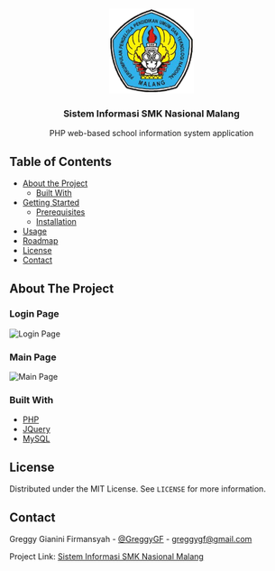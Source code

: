 <!-- PROJECT LOGO -->
<br />
<p align="center">
  <a href="https://smk-nasional-malang.business.site/" target="_blank">
    <img src="logo/smknasional.png" alt="Logo" width="150" height="150">
  </a>

  <h3 align="center">Sistem Informasi SMK Nasional Malang</h3>

  <p align="center">
    PHP web-based school information system application
  </p>
</p>

<!-- TABLE OF CONTENTS -->
## Table of Contents

* [About the Project](#about-the-project)
  * [Built With](#built-with)
* [Getting Started](#getting-started)
  * [Prerequisites](#prerequisites)
  * [Installation](#installation)
* [Usage](#usage)
* [Roadmap](#roadmap)
* [License](#license)
* [Contact](#contact)

<!-- ABOUT THE PROJECT -->
## About The Project

### Login Page

![Login Page](https://github.com/bluohazard/sisinfo-smknas-mlg/blob/master/img/login.png)

### Main Page

![Main Page](https://github.com/bluohazard/sisinfo-smknas-mlg/blob/master/img/mainpage.png)

### Built With
* [PHP](https://www.php.net/)
* [JQuery](https://jquery.com)
* [MySQL](https://www.mysql.com/)

<!-- LICENSE -->
## License

Distributed under the MIT License. See `LICENSE` for more information.

<!-- CONTACT -->
## Contact

Greggy Gianini Firmansyah - [@GreggyGF](https://twitter.com/GreggyGF) - greggygf@gmail.com

Project Link: [Sistem Informasi SMK Nasional Malang](https://github.com/bluohazard/sisinfo-smknas-mlg)